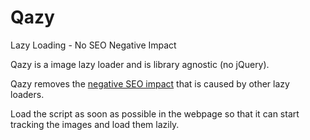 Qazy
====

Lazy Loading - No SEO Negative Impact

Qazy is a image lazy loader and is library agnostic (no jQuery).

Qazy removes the <a href=".qnimate.com/qazy-lazy-loading/">negative SEO impact</a> that is caused by other lazy loaders.

Load the script as soon as possible in the webpage so that it can start tracking the images and load them lazily.

